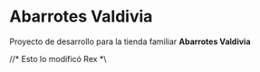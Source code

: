 # **Abarrotes Valdivia**
Proyecto de desarrollo para la tienda familiar **Abarrotes Valdivia**

//* Esto lo modificó Rex *\\